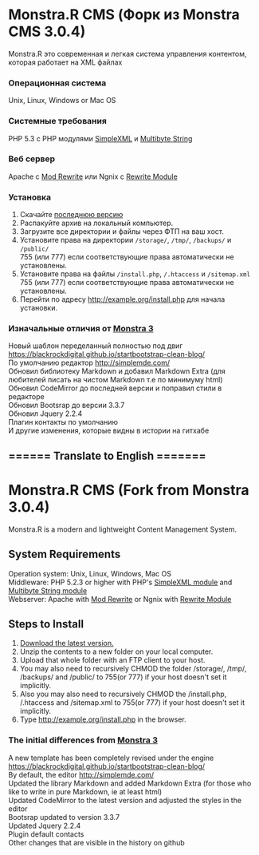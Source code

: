 # Monstra.R CMS (Форк из Monstra CMS 3.0.4)
Monstra.R это современная и легкая система управления контентом, которая работает на XML файлах

### Операционная система
Unix, Linux, Windows or Mac OS
### Системные требования
PHP 5.3 с PHP модулями [SimpleXML](http://php.net/simplexml) и [Multibyte String](http://php.net/mbstring)
### Веб сервер
Apache с [Mod Rewrite](http://httpd.apache.org/docs/current/mod/mod_rewrite.html) или Ngnix с [Rewrite Module](http://wiki.nginx.org/HttpRewriteModule)
   
### Установка
1. Скачайте [последнюю версию](https://github.com/ravilrrr/Monstra.R-CMS/releases)
2. Распакуйте архив на локальный компьютер.
3. Загрузите все директории и файлы через ФТП на ваш хост.
4. Установите права на директории `/storage/`, `/tmp/`, `/backups/` и `/public/`<br/>  755 (или 777) если соответствующие права автоматически не установлены.
5. Установите права на файлы `/install.php`, `/.htaccess` и `/sitemap.xml`<br/> 755 (или 777) если соответствующие права автоматически не установлены.
6. Перейти по адресу http://example.org/install.php для начала установки.

### Изначальные отличия от [Monstra 3](http://monstra.org/)
Новый шаблон переделанный полностью под двиг https://blackrockdigital.github.io/startbootstrap-clean-blog/   
По умолчанию редактор http://simplemde.com/   
Обновил библиотеку Markdown и добавил Markdown Extra (для любителей писать на чистом Markdown т.е по минимуму html)   
Обновил CodeMirror до последней версии и поправил стили в редакторе   
Обновил Bootsrap до версии 3.3.7   
Обновил Jquery 2.2.4   
Плагин контакты по умолчанию   
И другие изменения, которые видны в истории на гитхабе


## ====== Translate to English =======

# Monstra.R CMS (Fork from Monstra 3.0.4)
Monstra.R is a modern and lightweight Content Management System.

## System Requirements
Operation system: Unix, Linux, Windows, Mac OS   
Middleware: PHP 5.2.3 or higher with PHP's [SimpleXML module](http://php.net/simplexml) and [Multibyte String module](http://php.net/mbstring)   
Webserver: Apache with [Mod Rewrite](http://httpd.apache.org/docs/current/mod/mod_rewrite.html) or Ngnix with [Rewrite Module](http://wiki.nginx.org/HttpRewriteModule)   

## Steps to Install
1. [Download the latest version.](https://github.com/ravilrrr/Monstra.R-CMS/releases)
2. Unzip the contents to a new folder on your local computer.
3. Upload that whole folder with an FTP client to your host.
4. You may also need to recursively CHMOD the folder /storage/, /tmp/, /backups/ and /public/ to 755(or 777) if your host doesn't set it implicitly.
5. Also you may also need to recursively CHMOD the /install.php, /.htaccess and /sitemap.xml to 755(or 777) if your host doesn't set it implicitly.
6. Type http://example.org/install.php in the browser.

### The initial differences from [Monstra 3](http://monstra.org/)
A new template has been completely revised under the engine https://blackrockdigital.github.io/startbootstrap-clean-blog/   
By default, the editor http://simplemde.com/   
Updated the library Markdown and added  Markdown Extra (for those who like to write in pure Markdown, ie at least html)   
Updated CodeMirror to the latest version and adjusted the styles in the editor   
Bootsrap updated to version 3.3.7   
Updated Jquery 2.2.4   
Plugin default contacts   
Other changes that are visible in the history on github   
